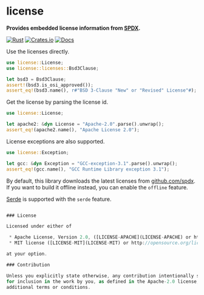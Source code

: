 # license

**Provides embedded license information from [SPDX](https://spdx.org).**

[![Rust](https://github.com/evenorog/license/actions/workflows/rust.yml/badge.svg)](https://github.com/evenorog/license/actions/workflows/rust.yml)
[![Crates.io](https://img.shields.io/crates/v/license.svg)](https://crates.io/crates/license)
[![Docs](https://docs.rs/license/badge.svg)](https://docs.rs/license)

Use the licenses directly.

```rust
use license::License;
use license::licenses::Bsd3Clause;

let bsd3 = Bsd3Clause;
assert!(bsd3.is_osi_approved());
assert_eq!(bsd3.name(), r#"BSD 3-Clause "New" or "Revised" License"#);
```

Get the license by parsing the license id.

```rust
use license::License;

let apache2: &dyn License = "Apache-2.0".parse().unwrap();
assert_eq!(apache2.name(), "Apache License 2.0");
```

License exceptions are also supported.

```rust
use license::Exception;

let gcc: &dyn Exception = "GCC-exception-3.1".parse().unwrap();
assert_eq!(gcc.name(), "GCC Runtime Library exception 3.1");
```

By default, this library downloads the latest licenses from
[github.com/spdx](https://github.com/spdx/license-list-data.git).
If you want to build it offline instead, you can enable the `offline` feature.

[Serde](https://crates.io/crates/serde) is supported with the `serde` feature.

```rust

### License

Licensed under either of

 * Apache License, Version 2.0, ([LICENSE-APACHE](LICENSE-APACHE) or http://www.apache.org/licenses/LICENSE-2.0)
 * MIT license ([LICENSE-MIT](LICENSE-MIT) or http://opensource.org/licenses/MIT)

at your option.

### Contribution

Unless you explicitly state otherwise, any contribution intentionally submitted
for inclusion in the work by you, as defined in the Apache-2.0 license, shall be dual licensed as above, without any
additional terms or conditions.
